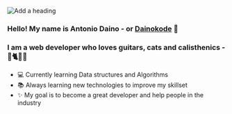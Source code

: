 ![Add a heading](https://user-images.githubusercontent.com/64027381/110202850-8309f380-7e6b-11eb-8913-74063318c7a6.png)

### Hello! My name is Antonio Daino - or [Dainokode](https://twitter.com/Dainokode) 👋

### I am a web developer who loves guitars, cats and calisthenics - 🎸🐈🤸‍♂️
 - 💻 Currently learning Data structures and Algorithms
 - 📚 Always learning new technologies to improve my skillset
 - ✨ My goal is to become a great developer and help people in the industry
